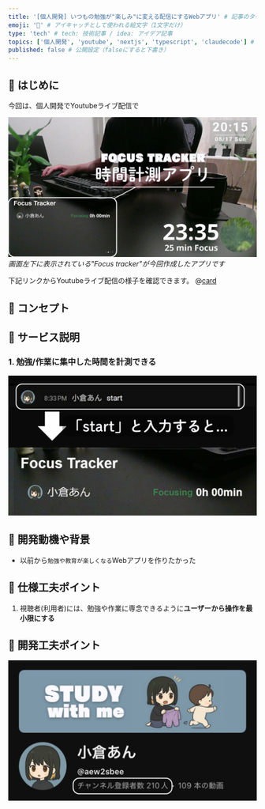 ```yaml
---
title: '[個人開発] いつもの勉強が"楽しみ"に変える配信にするWebアプリ' # 記事のタイトル
emoji: '🧠' # アイキャッチとして使われる絵文字（1文字だけ）
type: 'tech' # tech: 技術記事 / idea: アイデア記事
topics: ['個人開発', 'youtube', 'nextjs', 'typescript', 'claudecode'] # タグ。["markdown", "rust", "aws"]のように指定する
published: false # 公開設定（falseにすると下書き）
---
```


## 🌱 はじめに

今回は、個人開発でYoutubeライブ配信で

![service-sample](/images/articles/personal-development-youtube-nextjs/service-sample.png)
*画面左下に表示されている"Focus tracker"が今回作成したアプリです*

下記リンクからYoutubeライブ配信の様子を確認できます。
@[card](https://www.youtube.com/@aew2sbee)


## 🌱 コンセプト


## 🌱 サービス説明
### 1. 勉強/作業に集中した時間を計測できる
![chat-sample](/images/articles/personal-development-youtube-nextjs/chat-sample.png)




## 🌱 開発動機や背景
- 以前から`勉強や教育が楽しくなる`Webアプリを作りたかった

## 🌱 仕様工夫ポイント
1. 視聴者(利用者)には、勉強や作業に専念できるように**ユーザーから操作を最小限にする**

## 🌱 開発工夫ポイント

![youtubr-about](/images/articles/personal-development-youtube-nextjs/youtubr-about.png)